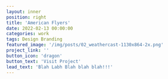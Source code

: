 ```yaml
---
layout: inner
position: right
title: 'American Flyers'
date: 2022-02-13 00:00:00
categories: work
tags: Design Branding
featured_image: '/img/posts/02_weathercast-1130x864-2x.png'
project_link: ''
button_icon: 'dragon'
button_text: 'Visit Project'
lead_text: 'Blah Labh Blah blah blah!!!'
---
```

